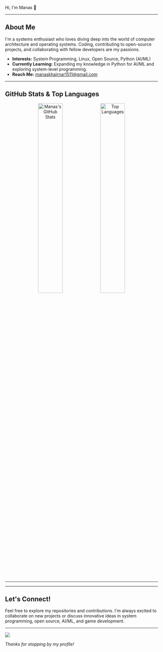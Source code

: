 Hi, I'm Manas 👋

---

## About Me

I'm a systems enthusiast who loves diving deep into the world of computer architecture and operating systems. Coding, contributing to open-source projects, and collaborating with fellow developers are my passions.

-   **Interests:** System Programming, Linux, Open Source, Python (AI/ML)
-   **Currently Learning:** Expanding my knowledge in Python for AI/ML and exploring system-level programming.
-   **Reach Me:** [manaskhairnar1511@gmail.com](mailto:manaskhairnar1511@gmail.com)

---

## GitHub Stats & Top Languages

<p align="center">
    <img src="https://github-readme-stats.vercel.app/api?username=manas1511200&show_icons=true&theme=tokyonight&hide_border=true" alt="Manas's GitHub Stats" width="40%" />
    <img src="https://github-readme-stats.vercel.app/api/top-langs/?username=manas1511200&layout=compact&theme=tokyonight&hide_border=true" alt="Top Languages" width="40%" />
</p>

---


---

## Let's Connect!

Feel free to explore my repositories and contributions. I'm always excited to collaborate on new projects or discuss innovative ideas in system programming, open source, AI/ML, and game development.

---
![](https://komarev.com/ghpvc/?username=manas1511200)

*Thanks for stopping by my profile!*
